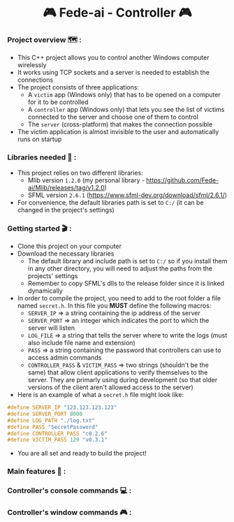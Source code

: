 <h1 align="center">🎮 Fede-ai - Controller 🎮</h1>

<h3>Project overview 🗺️ :</h3>

- This C++ project allows you to control another Windows computer wirelessly
- It works using TCP sockets and a server is needed to establish the connections
- The project consists of three applications:
  - A `victim` app (Windows only) that has to be opened on a computer for it to be controlled
  - A `controller` app (Windows only) that lets you see the list of victims connected to the server and choose one of them to control
  - The `server` (cross-platform) that makes the connection possible
- The victim application is almost invisible to the user and automatically runs on startup

 <h3>Libraries needed 📖 :</h3>

 - This project relies on two different libraries:
   - Mlib version `1.2.0` (my personal library - https://github.com/Fede-ai/Mlib/releases/tag/v1.2.0)
   - SFML version `2.6.1` (https://www.sfml-dev.org/download/sfml/2.6.1/)
 - For convenience, the default libraries path is set to `C:/` (it can be changed in the project's settings)

<h3>Getting started 🎬 :</h3>

 - Clone this project on your computer
 - Download the necessary libraries 
	- The default library and include path is set to `C:/` so if you install them in any other directory, 
you will need to adjust the paths from the projects' settings
 	- Remember to copy SFML's dlls to the release folder since it is linked dynamically
 - In order to compile the project, you need to add to the root folder a file named `secret.h`. In this file you **MUST** define the following macros:
	- `SERVER_IP` => a string containing the ip address of the server
	- `SERVER_PORT` => an integer which indicates the port to which the server will listen
	- `LOG_FILE` => a string that tells the server where to write the logs (must also include file name and extension)
	- `PASS` => a string containing the password that controllers can use to access admin commands
	- `CONTROLLER_PASS` & `VICTIM_PASS` => two strings (shouldn't be the same) that allow client applications to verify themselves to the server.
They are primarly using during development (so that older versions of the client aren't allowed access to the server)
 - Here is an example of what a `secret.h` file might look like:
```C++
#define SERVER_IP "123.123.123.123"
#define SERVER_PORT 8000
#define LOG_PATH "./log.txt"
#define PASS "SecretPassword"
#define CONTROLLER_PASS "c0.2.6"
#define VICTIM_PASS 129 "v0.3.1"
```
 - You are all set and ready to build the project!

<h3>Main features 📝 :</h3>

<h3>Controller's console commands 💻 :</h3>

<h3>Controller's window commands 🎮 :</h3>
